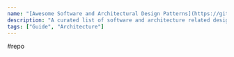 ```yaml
---
name: "[Awesome Software and Architectural Design Patterns](https://github.com/DovAmir/awesome-design-patterns)"
description: "A curated list of software and architecture related design patterns."
tags: ["Guide", "Architecture"]
---
```

#repo